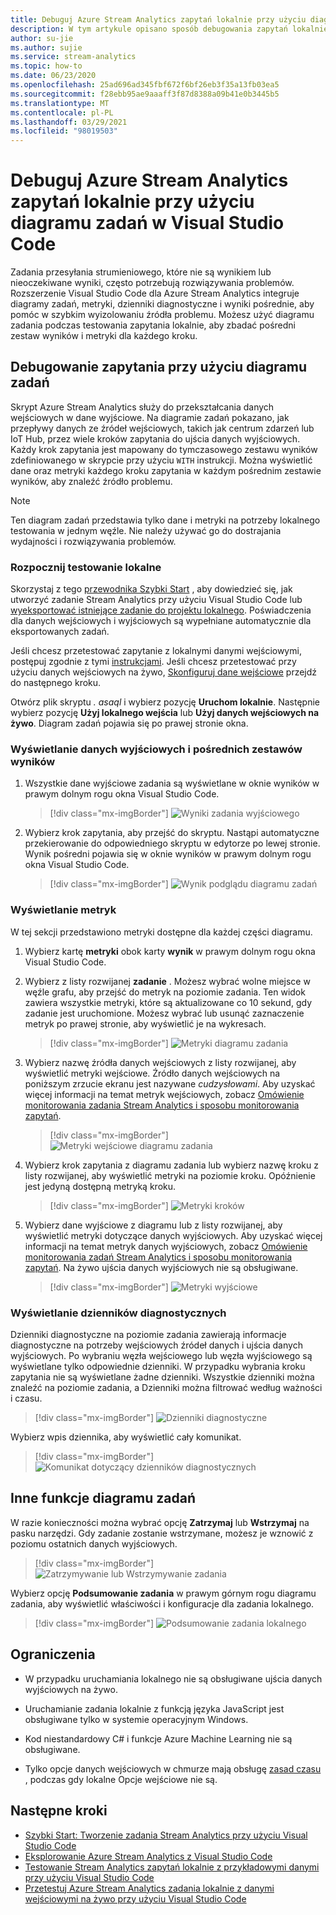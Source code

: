 ```yaml
---
title: Debuguj Azure Stream Analytics zapytań lokalnie przy użyciu diagramu zadań w Visual Studio Code
description: W tym artykule opisano sposób debugowania zapytań lokalnie przy użyciu diagramu zadań w rozszerzeniu Azure Stream Analytics Visual Studio Code.
author: su-jie
ms.author: sujie
ms.service: stream-analytics
ms.topic: how-to
ms.date: 06/23/2020
ms.openlocfilehash: 25ad696ad345fbf672f6bf26eb3f35a13fb03ea5
ms.sourcegitcommit: f28ebb95ae9aaaff3f87d8388a09b41e0b3445b5
ms.translationtype: MT
ms.contentlocale: pl-PL
ms.lasthandoff: 03/29/2021
ms.locfileid: "98019503"
---
```

# <a name="debug-azure-stream-analytics-queries-locally-using-job-diagram-in-visual-studio-code"></a>Debuguj Azure Stream Analytics zapytań lokalnie przy użyciu diagramu zadań w Visual Studio Code

Zadania przesyłania strumieniowego, które nie są wynikiem lub nieoczekiwane wyniki, często potrzebują rozwiązywania problemów. Rozszerzenie Visual Studio Code dla Azure Stream Analytics integruje diagramy zadań, metryki, dzienniki diagnostyczne i wyniki pośrednie, aby pomóc w szybkim wyizolowaniu źródła problemu. Możesz użyć diagramu zadania podczas testowania zapytania lokalnie, aby zbadać pośredni zestaw wyników i metryki dla każdego kroku.

## <a name="debug-a-query-using-job-diagram"></a>Debugowanie zapytania przy użyciu diagramu zadań

Skrypt Azure Stream Analytics służy do przekształcania danych wejściowych w dane wyjściowe. Na diagramie zadań pokazano, jak przepływy danych ze źródeł wejściowych, takich jak centrum zdarzeń lub IoT Hub, przez wiele kroków zapytania do ujścia danych wyjściowych. Każdy krok zapytania jest mapowany do tymczasowego zestawu wyników zdefiniowanego w skrypcie przy użyciu `WITH` instrukcji. Można wyświetlić dane oraz metryki każdego kroku zapytania w każdym pośrednim zestawie wyników, aby znaleźć źródło problemu.

> [!NOTE]
> Ten diagram zadań przedstawia tylko dane i metryki na potrzeby lokalnego testowania w jednym węźle. Nie należy używać go do dostrajania wydajności i rozwiązywania problemów.

### <a name="start-local-testing"></a>Rozpocznij testowanie lokalne

Skorzystaj z tego [przewodnika Szybki Start](quick-create-visual-studio-code.md) , aby dowiedzieć się, jak utworzyć zadanie Stream Analytics przy użyciu Visual Studio Code lub [wyeksportować istniejące zadanie do projektu lokalnego](visual-studio-code-explore-jobs.md). Poświadczenia dla danych wejściowych i wyjściowych są wypełniane automatycznie dla eksportowanych zadań.

Jeśli chcesz przetestować zapytanie z lokalnymi danymi wejściowymi, postępuj zgodnie z tymi [instrukcjami](visual-studio-code-local-run.md). Jeśli chcesz przetestować przy użyciu danych wejściowych na żywo, [Skonfiguruj dane wejściowe](stream-analytics-add-inputs.md) przejdź do następnego kroku. 

Otwórz plik skryptu *\. asaql* i wybierz pozycję **Uruchom lokalnie**. Następnie wybierz pozycję **Użyj lokalnego wejścia** lub **Użyj danych wejściowych na żywo**. Diagram zadań pojawia się po prawej stronie okna.

### <a name="view-the-output-and-intermediate-result-set"></a>Wyświetlanie danych wyjściowych i pośrednich zestawów wyników  

1. Wszystkie dane wyjściowe zadania są wyświetlane w oknie wyników w prawym dolnym rogu okna Visual Studio Code.

   > [!div class="mx-imgBorder"]
   > ![Wyniki zadania wyjściowego](./media/debug-locally-using-job-diagram-vs-code/job-output-results.png)

2. Wybierz krok zapytania, aby przejść do skryptu. Nastąpi automatyczne przekierowanie do odpowiedniego skryptu w edytorze po lewej stronie. Wynik pośredni pojawia się w oknie wyników w prawym dolnym rogu okna Visual Studio Code.

   > [!div class="mx-imgBorder"]
   > ![Wynik podglądu diagramu zadań](./media/debug-locally-using-job-diagram-vs-code/preview-result.png)

### <a name="view-metrics"></a>Wyświetlanie metryk

W tej sekcji przedstawiono metryki dostępne dla każdej części diagramu.

1. Wybierz kartę **metryki** obok karty **wynik** w prawym dolnym rogu okna Visual Studio Code.

2. Wybierz z listy rozwijanej **zadanie** . Możesz wybrać wolne miejsce w węźle grafu, aby przejść do metryk na poziomie zadania. Ten widok zawiera wszystkie metryki, które są aktualizowane co 10 sekund, gdy zadanie jest uruchomione. Możesz wybrać lub usunąć zaznaczenie metryk po prawej stronie, aby wyświetlić je na wykresach.

   > [!div class="mx-imgBorder"]
   > ![Metryki diagramu zadania](./media/debug-locally-using-job-diagram-vs-code/job-metrics.png)

3. Wybierz nazwę źródła danych wejściowych z listy rozwijanej, aby wyświetlić metryki wejściowe. Źródło danych wejściowych na poniższym zrzucie ekranu jest nazywane *cudzysłowami*. Aby uzyskać więcej informacji na temat metryk wejściowych, zobacz [Omówienie monitorowania zadania Stream Analytics i sposobu monitorowania zapytań](stream-analytics-monitoring.md).

   > [!div class="mx-imgBorder"]
   > ![Metryki wejściowe diagramu zadania](./media/debug-locally-using-job-diagram-vs-code/input-metrics.png)

4. Wybierz krok zapytania z diagramu zadania lub wybierz nazwę kroku z listy rozwijanej, aby wyświetlić metryki na poziomie kroku. Opóźnienie jest jedyną dostępną metryką kroku.

   > [!div class="mx-imgBorder"]
   > ![Metryki kroków](./media/debug-locally-using-job-diagram-vs-code/step-metrics.png)

5. Wybierz dane wyjściowe z diagramu lub z listy rozwijanej, aby wyświetlić metryki dotyczące danych wyjściowych. Aby uzyskać więcej informacji na temat metryk danych wyjściowych, zobacz [Omówienie monitorowania zadań Stream Analytics i sposobu monitorowania zapytań](stream-analytics-monitoring.md). Na żywo ujścia danych wyjściowych nie są obsługiwane.

   > [!div class="mx-imgBorder"]
   > ![Metryki wyjściowe](./media/debug-locally-using-job-diagram-vs-code/output-metrics.png)

### <a name="view-diagnostic-logs"></a>Wyświetlanie dzienników diagnostycznych

Dzienniki diagnostyczne na poziomie zadania zawierają informacje diagnostyczne na potrzeby wejściowych źródeł danych i ujścia danych wyjściowych. Po wybraniu węzła wejściowego lub węzła wyjściowego są wyświetlane tylko odpowiednie dzienniki. W przypadku wybrania kroku zapytania nie są wyświetlane żadne dzienniki. Wszystkie dzienniki można znaleźć na poziomie zadania, a Dzienniki można filtrować według ważności i czasu.

   > [!div class="mx-imgBorder"]
   > ![Dzienniki diagnostyczne](./media/debug-locally-using-job-diagram-vs-code/diagnostic-logs.png)

   Wybierz wpis dziennika, aby wyświetlić cały komunikat.

   > [!div class="mx-imgBorder"]
   > ![Komunikat dotyczący dzienników diagnostycznych](./media/debug-locally-using-job-diagram-vs-code/diagnostic-logs-message.png)


## <a name="other-job-diagram-features"></a>Inne funkcje diagramu zadań

W razie konieczności można wybrać opcję **Zatrzymaj** lub **Wstrzymaj** na pasku narzędzi. Gdy zadanie zostanie wstrzymane, możesz je wznowić z poziomu ostatnich danych wyjściowych.

> [!div class="mx-imgBorder"]
> ![Zatrzymywanie lub Wstrzymywanie zadania](./media/debug-locally-using-job-diagram-vs-code/stop-pause-job.png)

Wybierz opcję **Podsumowanie zadania** w prawym górnym rogu diagramu zadania, aby wyświetlić właściwości i konfiguracje dla zadania lokalnego.

> [!div class="mx-imgBorder"]
> ![Podsumowanie zadania lokalnego](./media/debug-locally-using-job-diagram-vs-code/job-summary.png)

## <a name="limitations"></a>Ograniczenia

* W przypadku uruchamiania lokalnego nie są obsługiwane ujścia danych wyjściowych na żywo.

* Uruchamianie zadania lokalnie z funkcją języka JavaScript jest obsługiwane tylko w systemie operacyjnym Windows.

* Kod niestandardowy C# i funkcje Azure Machine Learning nie są obsługiwane. 

* Tylko opcje danych wejściowych w chmurze mają obsługę [zasad czasu](./stream-analytics-time-handling.md) , podczas gdy lokalne Opcje wejściowe nie są.

## <a name="next-steps"></a>Następne kroki

* [Szybki Start: Tworzenie zadania Stream Analytics przy użyciu Visual Studio Code](quick-create-visual-studio-code.md)
* [Eksplorowanie Azure Stream Analytics z Visual Studio Code](visual-studio-code-explore-jobs.md)
* [Testowanie Stream Analytics zapytań lokalnie z przykładowymi danymi przy użyciu Visual Studio Code](visual-studio-code-local-run.md)
* [Przetestuj Azure Stream Analytics zadania lokalnie z danymi wejściowymi na żywo przy użyciu Visual Studio Code](visual-studio-code-local-run-live-input.md)